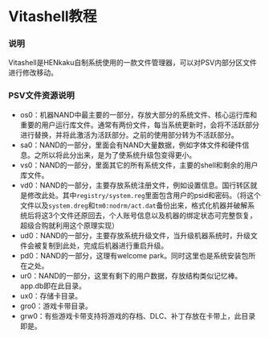 # Vitashell教程  

### 说明  
Vitashell是HENkaku自制系统使用的一款文件管理器，可以对PSV内部分区文件进行修改移动。  

### PSV文件资源说明
- os0：机器NAND中最主要的一部分，存放大部分的系统文件、核心运行库和重要的用户运行库文件。通常有两份文件，每当系统更新时，会将不活跃部分进行替换，并将此激活为活跃部分。之前的使用部分转为不活跃部分。
- sa0：NAND的一部分，里面会有NAND大量数据，例如字体文件和硬件信息。之所以将此分出来，是为了使系统升级包变得更小。
- vs0：NAND的一部分，里面其它的所有系统文件，主要的shell和剩余的用户库文件。
- vd0：NAND的一部分，主要存放系统注册文件，例如设置信息。国行转区就是修改此处。其中`registry/system.reg`里面包含用户的psid和密码。（将这个文件以及`system.dreg`和`tm0:nodrm/act.dat`备份出来，格式化机器并破解系统后将这3个文件还原回去，个人账号信息以及机器的绑定状态可完整恢复，超级合购就利用这个原理实现）
- ud0：NAND的一部分，主要存放系统升级文件，当升级机器系统时，升级文件会被复制到此处，完成后机器进行重启升级。
- pd0：NAND的一部分，这理有welcome park。同时这里也是系统安装包所在之处。
- ur0：NAND的一部分，这里有剩下的用户数据，存放结构类似记忆棒。app.db即在此目录。
- ux0：存储卡目录。
- gro0：游戏卡带目录。
- grw0：有些游戏卡带支持将游戏的存档、DLC、补丁存放在卡带上，此目录即是。
